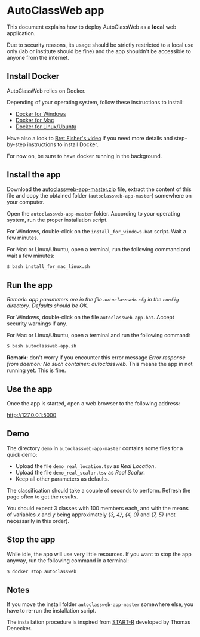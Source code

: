# AutoClassWeb app

This document explains how to deploy AutoClassWeb as a **local** web application.

Due to security reasons, its usage should be strictly restricted to a local use only (lab or institute should be fine) and the app shouldn't be accessible to anyone from the internet.


## Install Docker

AutoClassWeb relies on Docker.

Depending of your operating system, follow these instructions to install:

- [Docker for Windows](https://docs.docker.com/docker-for-windows/install/)
- [Docker for Mac](https://docs.docker.com/docker-for-mac/install/)
- [Docker for Linux/Ubuntu](https://docs.docker.com/install/linux/docker-ce/ubuntu/)

Have also a look to [Bret Fisher's video](https://www.bretfisher.com/installdocker/) if you need more details and step-by-step instructions to install Docker.

For now on, be sure to have docker running in the background.


## Install the app

Download the [autoclassweb-app-master.zip](https://github.com/pierrepo/autoclassweb-app/archive/master.zip) file, extract the content of this file and copy the obtained folder (`autoclassweb-app-master`) somewhere on your computer.

Open the `autoclassweb-app-master` folder. According to your operating system, run the proper installation script.

For Windows, double-click on the `install_for_windows.bat` script. Wait a few minutes.

For Mac or Linux/Ubuntu, open a terminal, run the following command and wait a few minutes:
```bash
$ bash install_for_mac_linux.sh
```

## Run the app

*Remark: app parameters are in the file `autoclassweb.cfg` in the `config` directory. Defaults should be OK.*

For Windows, double-click on the file `autoclassweb-app.bat`. Accept security warnings if any.

For Mac or Linux/Ubuntu, open a terminal and run the following command:
```bash
$ bash autoclassweb-app.sh
```

**Remark:** don't worry if you encounter this error message *Error response from daemon: No such container: autoclassweb*. This means the app in not running yet. This is fine.


## Use the app

Once the app is started, open a web browser to the following address:

<http://127.0.0.1:5000>


## Demo

The directory `demo` in `autoclassweb-app-master` contains some files for a quick demo:

- Upload the file `demo_real_location.tsv` as *Real Location*.
- Upload the file `demo_real_scalar.tsv` as *Real Scalar*.
- Keep all other parameters as defaults.

The classification should take a couple of seconds to perform. Refresh the page often to get the results.

You should expect 3 classes with 100 members each, and with the means of variables *x* and *y* being approximately *{3, 4}*, *{4, 0}* and *{7, 5}* (not necessarily in this order).


## Stop the app

While idle, the app will use very little resources. If you want to stop the app anyway, run the following command in a terminal:
```bash
$ docker stop autoclassweb
```


## Notes

If you move the install folder `autoclassweb-app-master` somewhere else, you have to re-run the installation script.

The installation procedure is inspired from [START-R](https://github.com/thomasdenecker/START-R) developed by Thomas Denecker.


